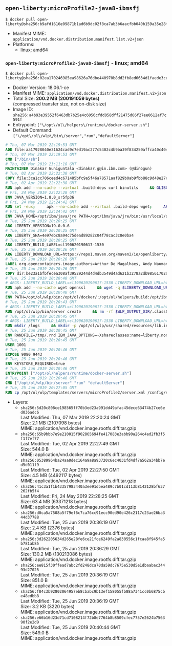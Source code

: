 ## `open-liberty:microProfile2-java8-ibmsfj`

```console
$ docker pull open-liberty@sha256:b9afd1616e09871b1ad6b9dc02f8ca7ab3b6aacfbb040b159a35e28f8f0996c1
```

-	Manifest MIME: `application/vnd.docker.distribution.manifest.list.v2+json`
-	Platforms:
	-	linux; amd64

### `open-liberty:microProfile2-java8-ibmsfj` - linux; amd64

```console
$ docker pull open-liberty@sha256:02ea170246985ea98626a76dbe440970b8dd2fb8ed6634d1faede3ce0be7d7fd
```

-	Docker Version: 18.06.1-ce
-	Manifest MIME: `application/vnd.docker.distribution.manifest.v2+json`
-	Total Size: **200.2 MB (200191059 bytes)**  
	(compressed transfer size, not on-disk size)
-	Image ID: `sha256:a4b93e39552f6463db7b25e4c6056cfdd058dff21475d66f27ee0612af7c591f`
-	Entrypoint: `["\/opt\/ol\/helpers\/runtime\/docker-server.sh"]`
-	Default Command: `["\/opt\/ol\/wlp\/bin\/server","run","defaultServer"]`

```dockerfile
# Thu, 07 Mar 2019 22:19:53 GMT
ADD file:aa17928040e31624cad9c7ed19ac277c5402c4b9ba39f834250affca40c4046e in / 
# Thu, 07 Mar 2019 22:19:53 GMT
CMD ["/bin/sh"]
# Thu, 07 Mar 2019 23:11:18 GMT
MAINTAINER Dinakar Guniguntala <dinakar.g@in.ibm.com> (@dinogun)
# Tue, 02 Apr 2019 22:22:30 GMT
COPY file:3ca1cc706ceed4c671485bfc9a5f46a78571aaf829b0ab9fbb88c9d48e27ccd3 in /etc/apk/keys 
# Tue, 02 Apr 2019 22:22:38 GMT
RUN apk add --no-cache --virtual .build-deps curl binutils     && GLIBC_VER="2.29-r0"     && ALPINE_GLIBC_REPO="https://github.com/sgerrand/alpine-pkg-glibc/releases/download"     && GCC_LIBS_URL="https://archive.archlinux.org/packages/g/gcc-libs/gcc-libs-8.2.1%2B20180831-1-x86_64.pkg.tar.xz"     && GCC_LIBS_SHA256=e4b39fb1f5957c5aab5c2ce0c46e03d30426f3b94b9992b009d417ff2d56af4d     && curl -fLs https://alpine-pkgs.sgerrand.com/sgerrand.rsa.pub -o /tmp/sgerrand.rsa.pub     && cmp -s /etc/apk/keys/sgerrand.rsa.pub /tmp/sgerrand.rsa.pub     && curl -fLs ${ALPINE_GLIBC_REPO}/${GLIBC_VER}/glibc-${GLIBC_VER}.apk > /tmp/${GLIBC_VER}.apk     && apk add /tmp/${GLIBC_VER}.apk     && curl -fLs ${GCC_LIBS_URL} -o /tmp/gcc-libs.tar.xz     && echo "${GCC_LIBS_SHA256}  /tmp/gcc-libs.tar.xz" | sha256sum -c -     && mkdir /tmp/gcc     && tar -xf /tmp/gcc-libs.tar.xz -C /tmp/gcc     && mv /tmp/gcc/usr/lib/libgcc* /tmp/gcc/usr/lib/libstdc++* /usr/glibc-compat/lib     && strip /usr/glibc-compat/lib/libgcc_s.so.* /usr/glibc-compat/lib/libstdc++.so*     && apk del --purge .build-deps     && apk add --no-cache ca-certificates openssl     && rm -rf /tmp/${GLIBC_VER}.apk /tmp/gcc /tmp/gcc-libs.tar.xz /var/cache/apk/* /tmp/*.pub
# Fri, 24 May 2019 22:22:28 GMT
ENV JAVA_VERSION=1.8.0_sr5fp36
# Fri, 24 May 2019 22:24:42 GMT
RUN set -eux;     apk --no-cache add --virtual .build-deps wget;     ARCH="$(apk --print-arch)";     case "${ARCH}" in        amd64|x86_64)          ESUM='c8ee90fefae124bd5aadc27c1e9144b7f8d9a381b449f6c87ec6dab6f4b2cfe1';          YML_FILE='sfj/linux/x86_64/index.yml';          ;;        i386)          ESUM='025da98d834f6becfa936c48a824a11c712f8434180fae6acfea294330e3db26';          YML_FILE='sfj/linux/i386/index.yml';          ;;        ppc64el|ppc64le)          ESUM='e987bbdb92aad59c044f4a64fc5da6a3a357b26b309a9b7210d582beca8300a2';          YML_FILE='sfj/linux/ppc64le/index.yml';          ;;        s390)          ESUM='26abacbb90dc2c7456e3e7987c3192e1fc5118fda32b08bfe7c770680dc4ba34';          YML_FILE='sfj/linux/s390/index.yml';          ;;        s390x)          ESUM='fe60dd6234a24711da00e1fec5532b9d3f67e66016bb493bed1847a5e08098f4';          YML_FILE='sfj/linux/s390x/index.yml';          ;;        *)          echo "Unsupported arch: ${ARCH}";          exit 1;          ;;     esac;     BASE_URL="https://public.dhe.ibm.com/ibmdl/export/pub/systems/cloud/runtimes/java/meta/";     wget -q -U UA_IBM_JAVA_Docker -O /tmp/index.yml ${BASE_URL}/${YML_FILE};     JAVA_URL=$(sed -n '/^'${JAVA_VERSION}:'/{n;s/\s*uri:\s//p}'< /tmp/index.yml);     wget -q -U UA_IBM_JAVA_Docker -O /tmp/ibm-java.bin ${JAVA_URL};     echo "${ESUM}  /tmp/ibm-java.bin" | sha256sum -c -;     echo "INSTALLER_UI=silent" > /tmp/response.properties;     echo "USER_INSTALL_DIR=/opt/ibm/java" >> /tmp/response.properties;     echo "LICENSE_ACCEPTED=TRUE" >> /tmp/response.properties;     mkdir -p /opt/ibm;     chmod +x /tmp/ibm-java.bin;     /tmp/ibm-java.bin -i silent -f /tmp/response.properties;     rm -f /tmp/response.properties;     rm -f /tmp/index.yml;     rm -f /tmp/ibm-java.bin;     apk del .build-deps;
# Fri, 24 May 2019 22:24:42 GMT
ENV JAVA_HOME=/opt/ibm/java/jre PATH=/opt/ibm/java/jre/bin:/usr/local/sbin:/usr/local/bin:/usr/sbin:/usr/bin:/sbin:/bin IBM_JAVA_OPTIONS=-XX:+UseContainerSupport
# Tue, 25 Jun 2019 20:20:25 GMT
ARG LIBERTY_VERSION=19.0.0.6
# Tue, 25 Jun 2019 20:20:25 GMT
ARG LIBERTY_SHA=4e97ebc8a94c75dead89282c04f78cac3c8e0ba4
# Tue, 25 Jun 2019 20:20:25 GMT
ARG LIBERTY_BUILD_LABEL=cl190620190617-1530
# Tue, 25 Jun 2019 20:20:26 GMT
ARG LIBERTY_DOWNLOAD_URL=https://repo1.maven.org/maven2/io/openliberty/openliberty-runtime/19.0.0.6/openliberty-runtime-19.0.0.6.zip
# Tue, 25 Jun 2019 20:20:26 GMT
LABEL org.opencontainers.image.authors=Arthur De Magalhaes, Andy Naumann org.opencontainers.image.vendor=Open Liberty org.opencontainers.image.url=https://openliberty.io/ org.opencontainers.image.source=https://github.com/OpenLiberty/ci.docker org.opencontainers.image.revision=cl190620190617-1530
# Tue, 25 Jun 2019 20:20:26 GMT
COPY dir:be23a1bfbfecea308af39529244d4d4db3549d4ad621b3278a2db98561702afd in /opt/ol/helpers 
# Tue, 25 Jun 2019 20:20:40 GMT
# ARGS: LIBERTY_BUILD_LABEL=cl190620190617-1530 LIBERTY_DOWNLOAD_URL=https://repo1.maven.org/maven2/io/openliberty/openliberty-runtime/19.0.0.6/openliberty-runtime-19.0.0.6.zip LIBERTY_SHA=4e97ebc8a94c75dead89282c04f78cac3c8e0ba4 LIBERTY_VERSION=19.0.0.6
RUN apk add --no-cache wget openssl     && wget -q $LIBERTY_DOWNLOAD_URL -U UA-Open-Liberty-Docker -O /tmp/wlp.zip     && echo "$LIBERTY_SHA  /tmp/wlp.zip" > /tmp/wlp.zip.sha1     && sha1sum -c /tmp/wlp.zip.sha1     && unzip -q /tmp/wlp.zip -d /opt/ol     && rm /tmp/wlp.zip     && rm /tmp/wlp.zip.sha1     && adduser -u 1001 -S -G root -s /usr/sbin/nologin default     && chown -R 1001:0 /opt/ol/wlp     && chmod -R g+rw /opt/ol/wlp     && apk del --no-cache wget unzip
# Tue, 25 Jun 2019 20:20:40 GMT
ENV PATH=/opt/ol/wlp/bin:/opt/ol/docker/:/opt/ol/helpers/build:/opt/ibm/java/jre/bin:/usr/local/sbin:/usr/local/bin:/usr/sbin:/usr/bin:/sbin:/bin LOG_DIR=/logs WLP_OUTPUT_DIR=/opt/ol/wlp/output WLP_SKIP_MAXPERMSIZE=true
# Tue, 25 Jun 2019 20:20:43 GMT
# ARGS: LIBERTY_BUILD_LABEL=cl190620190617-1530 LIBERTY_DOWNLOAD_URL=https://repo1.maven.org/maven2/io/openliberty/openliberty-runtime/19.0.0.6/openliberty-runtime-19.0.0.6.zip LIBERTY_SHA=4e97ebc8a94c75dead89282c04f78cac3c8e0ba4 LIBERTY_VERSION=19.0.0.6
RUN /opt/ol/wlp/bin/server create     && rm -rf $WLP_OUTPUT_DIR/.classCache /output/workarea
# Tue, 25 Jun 2019 20:20:45 GMT
# ARGS: LIBERTY_BUILD_LABEL=cl190620190617-1530 LIBERTY_DOWNLOAD_URL=https://repo1.maven.org/maven2/io/openliberty/openliberty-runtime/19.0.0.6/openliberty-runtime-19.0.0.6.zip LIBERTY_SHA=4e97ebc8a94c75dead89282c04f78cac3c8e0ba4 LIBERTY_VERSION=19.0.0.6
RUN mkdir /logs     && mkdir -p /opt/ol/wlp/usr/shared/resources/lib.index.cache     && ln -s /opt/ol/wlp/usr/shared/resources/lib.index.cache /lib.index.cache     && mkdir -p $WLP_OUTPUT_DIR/defaultServer     && ln -s $WLP_OUTPUT_DIR/defaultServer /output     && ln -s /opt/ol/wlp/usr/servers/defaultServer /config     && mkdir -p /config/configDropins/defaults     && mkdir -p /config/configDropins/overrides     && ln -s /opt/ol/wlp /liberty     && chown -R 1001:0 /config     && chmod -R g+rw /config     && chown -R 1001:0 /logs     && chmod -R g+rw /logs     && chown -R 1001:0 /opt/ol/wlp/usr     && chmod -R g+rw /opt/ol/wlp/usr     && chown -R 1001:0 /opt/ol/wlp/output     && chmod -R g+rw /opt/ol/wlp/output     && chown -R 1001:0 /opt/ol/helpers     && chmod -R g+rw /opt/ol/helpers     && mkdir /etc/wlp     && chown -R 1001:0 /etc/wlp     && chmod -R g+rw /etc/wlp     && echo "<server description=\"Default Server\"><httpEndpoint id=\"defaultHttpEndpoint\" host=\"*\" /></server>" > /config/configDropins/defaults/open-default-port.xml
# Tue, 25 Jun 2019 20:20:45 GMT
ENV RANDFILE=/tmp/.rnd IBM_JAVA_OPTIONS=-Xshareclasses:name=liberty,nonfatal,cacheDir=/output/.classCache/ -XX:+UseContainerSupport
# Tue, 25 Jun 2019 20:20:45 GMT
USER 1001
# Tue, 25 Jun 2019 20:20:46 GMT
EXPOSE 9080 9443
# Tue, 25 Jun 2019 20:20:46 GMT
ENV KEYSTORE_REQUIRED=true
# Tue, 25 Jun 2019 20:20:46 GMT
ENTRYPOINT ["/opt/ol/helpers/runtime/docker-server.sh"]
# Tue, 25 Jun 2019 20:20:46 GMT
CMD ["/opt/ol/wlp/bin/server" "run" "defaultServer"]
# Tue, 25 Jun 2019 20:27:05 GMT
RUN cp /opt/ol/wlp/templates/servers/microProfile2/server.xml /config/server.xml
```

-	Layers:
	-	`sha256:5d20c808ce198565ff70b3ed23a991dd49afac45dece63474b27ce6ed036adc6`  
		Last Modified: Thu, 07 Mar 2019 22:20:24 GMT  
		Size: 2.1 MB (2107098 bytes)  
		MIME: application/vnd.docker.image.rootfs.diff.tar.gzip
	-	`sha256:65b9bbb7e9e210015f902865694fe417083e3abb90a264c4ad2fb3f5f1f7ef77`  
		Last Modified: Tue, 02 Apr 2019 22:27:49 GMT  
		Size: 544.0 B  
		MIME: application/vnd.docker.image.rootfs.diff.tar.gzip
	-	`sha256:05389964ba24aa0dec164a9a8a93720c6ec4031fd4df7a562a34bb7ed5d011f9`  
		Last Modified: Tue, 02 Apr 2019 22:27:50 GMT  
		Size: 4.5 MB (4492117 bytes)  
		MIME: application/vnd.docker.image.rootfs.diff.tar.gzip
	-	`sha256:41c3a1f1b43357983440a3ee91dbea489c7b01cd113b8142128bf637262fb5f4`  
		Last Modified: Fri, 24 May 2019 22:28:25 GMT  
		Size: 63.4 MB (63371218 bytes)  
		MIME: application/vnd.docker.image.rootfs.diff.tar.gzip
	-	`sha256:d0ca5a7508a5f79ef6c7ca76cc91ecc90ed90e426c2117c23ae26ba344d37788`  
		Last Modified: Tue, 25 Jun 2019 20:36:19 GMT  
		Size: 2.4 KB (2376 bytes)  
		MIME: application/vnd.docker.image.rootfs.diff.tar.gzip
	-	`sha256:3d262205634d265e28fe6ce21fce6249fa2a830556c1fcaa8f945fa5b781ab85`  
		Last Modified: Tue, 25 Jun 2019 20:36:29 GMT  
		Size: 130.2 MB (130213086 bytes)  
		MIME: application/vnd.docker.image.rootfs.diff.tar.gzip
	-	`sha256:ee815f30ffead7abc2fd248dca70da59dc7675e530d5e1dbaabac34493d27025`  
		Last Modified: Tue, 25 Jun 2019 20:36:19 GMT  
		Size: 851.0 B  
		MIME: application/vnd.docker.image.rootfs.diff.tar.gzip
	-	`sha256:f84c3b92802064957eb8cbabc9b13ef158055fb88a7341cc0b6875cbe48edbb8`  
		Last Modified: Tue, 25 Jun 2019 20:36:19 GMT  
		Size: 3.2 KB (3220 bytes)  
		MIME: application/vnd.docker.image.rootfs.diff.tar.gzip
	-	`sha256:e66b16d23d71cd7108214f72b8e7764b8b8509cfec7757e2624b756390f2e2d9`  
		Last Modified: Tue, 25 Jun 2019 20:40:44 GMT  
		Size: 549.0 B  
		MIME: application/vnd.docker.image.rootfs.diff.tar.gzip
